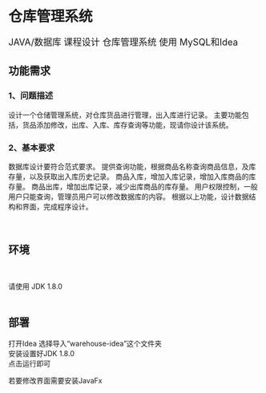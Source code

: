 # 仓库管理系统

<font size="4">JAVA/数据库 课程设计 仓库管理系统 使用 MySQL和Idea</font><br /> 

## **功能需求**
### 1、问题描述
设计一个仓储管理系统，对仓库货品进行管理，出入库进行记录。
主要功能包括，货品添加修改，出库、入库、库存查询等功能，现请你设计该系统。
### 2、基本要求
数据库设计要符合范式要求。
提供查询功能，根据商品名称查询商品信息，及库存量，以及获取出入库历史记录。
商品入库，增加入库记录，增加入库商品的库存量。
商品出库，增加出库记录，减少出库商品的库存量。
用户权限控制，一般用户只能查询，管理员用户可以修改数据库的内容。
根据以上功能，设计数据结构和界面，完成程序设计。 

<br />

## **环境**
<br /> 

请使用 JDK 1.8.0 <br /> 
<br /> 

## **部署**
打开Idea 选择导入“warehouse-idea”这个文件夹<br /> 
安装设置好JDK 1.8.0 <br /> 
点击运行即可

若要修改界面需要安装JavaFx<br /> 
